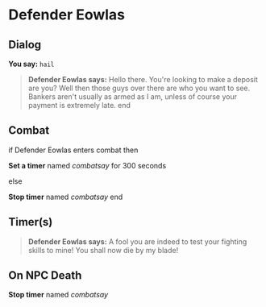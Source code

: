 # Defender Eowlas


## Dialog

**You say:** `hail`



>**Defender Eowlas says:** Hello there. You're looking to make a deposit are you?  Well then those guys over there are who you want to see. Bankers aren't usually as armed as I am, unless of course your payment is extremely late.
end



## Combat

if Defender Eowlas enters combat  then


**Set a timer** named *combatsay* for 300 seconds

else


**Stop timer** named *combatsay*
end



## Timer(s)

>**Defender Eowlas says:** A fool you are indeed to test your fighting skills to mine!  You shall now die by my blade!


## On NPC Death

**Stop timer** named *combatsay*